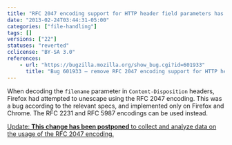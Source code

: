 ```yaml
---
title: "RFC 2047 encoding support for HTTP header field parameters has been removed"
date: "2013-02-24T03:44:31-05:00"
categories: ["file-handling"]
tags: []
versions: ["22"]
statuses: "reverted"
cclicense: "BY-SA 3.0"
references:
    - url: "https://bugzilla.mozilla.org/show_bug.cgi?id=601933"
      title: "Bug 601933 – remove RFC 2047 encoding support for HTTP header field parameters"
---
```

When decoding the `filename` parameter in `Content-Disposition` headers, Firefox had attempted to unescape using the RFC 2047 encoding. This was a bug according to the relevant specs, and implemented only on Firefox and Chrome. The RFC 2231 and RFC 5987 encodings can be used instead.

<ins>Update: [**This change has been postponed**](https://bugzilla.mozilla.org/show_bug.cgi?id=875615) to collect and analyze data on the usage of the RFC 2047 encoding.</ins>
